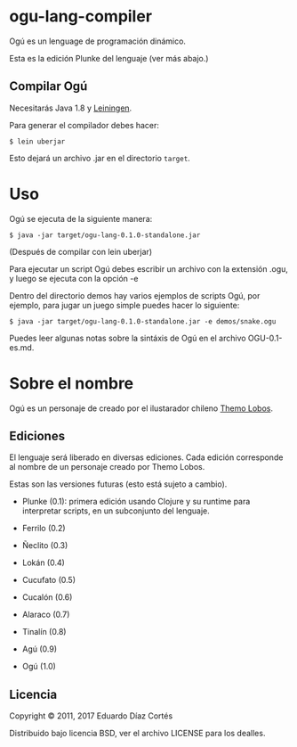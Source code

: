 # ogu-lang-compiler

Ogú es un lenguage de programación dinámico.

Esta es la edición Plunke del lenguaje (ver más abajo.)

## Compilar Ogú

Necesitarás Java 1.8 y [Leiningen](https://leiningen.org).

Para generar el compilador debes hacer:

    $ lein uberjar

Esto dejará un archivo .jar en el directorio `target`.

# Uso

Ogú se ejecuta de la siguiente manera:

    $ java -jar target/ogu-lang-0.1.0-standalone.jar

(Después de compilar con lein uberjar)

Para ejecutar un script Ogú debes escribir un archivo con la extensión .ogu, y luego se ejecuta con la opción -e

Dentro del directorio demos hay varios ejemplos de scripts Ogú, por ejemplo, para jugar un juego simple puedes hacer lo siguiente:

    $ java -jar target/ogu-lang-0.1.0-standalone.jar -e demos/snake.ogu

Puedes leer algunas notas sobre la sintáxis de Ogú en el archivo OGU-0.1-es.md.

# Sobre el nombre

Ogú es un personaje de creado por el ilustarador chileno [Themo Lobos](https://en.wikipedia.org/wiki/Themo_Lobos).

## Ediciones

El lenguaje será liberado en diversas ediciones. Cada edición corresponde al nombre de un personaje creado por Themo Lobos.

Estas son las versiones futuras (esto está sujeto a cambio).

- Plunke (0.1): primera edición usando Clojure y su runtime para interpretar scripts, en un subconjunto del lenguaje.

- Ferrilo (0.2)

- Ñeclito (0.3)

- Lokán (0.4)

- Cucufato (0.5)

- Cucalón (0.6)

- Alaraco (0.7)

- Tinalín (0.8)

- Agú (0.9)

- Ogú (1.0)

## Licencia

Copyright © 2011, 2017 Eduardo Díaz Cortés

Distribuido bajo licencia BSD, ver el archivo LICENSE para los dealles.

